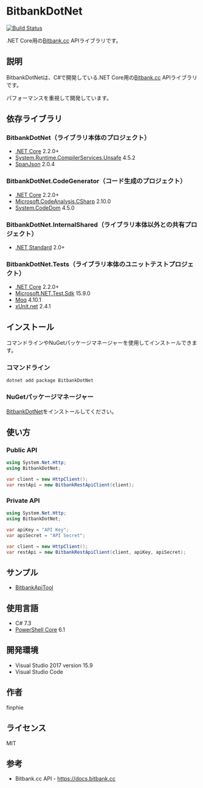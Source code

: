 # BitbankDotNet

[![Build Status](https://dev.azure.com/finphie/BitbankDotNet/_apis/build/status/finphie.BitbankDotNet)](https://dev.azure.com/finphie/BitbankDotNet/_build/latest?definitionId=1)

.NET Core用の[Bitbank.cc](https://bitbank.cc) APIライブラリです。

## 説明

BitbankDotNetは、C#で開発している.NET Core用の[Bitbank.cc](https://bitbank.cc) APIライブラリです。

パフォーマンスを重視して開発しています。

## 依存ライブラリ

### BitbankDotNet（ライブラリ本体のプロジェクト）

- [.NET Core](https://dotnet.microsoft.com/download) 2.2.0+
- [System.Runtime.CompilerServices.Unsafe](https://www.nuget.org/packages/System.Runtime.CompilerServices.Unsafe) 4.5.2
- [SpanJson](https://github.com/Tornhoof/SpanJson) 2.0.4

### BitbankDotNet.CodeGenerator（コード生成のプロジェクト）

- [.NET Core](https://dotnet.microsoft.com/download) 2.2.0+
- [Microsoft.CodeAnalysis.CSharp](https://github.com/dotnet/roslyn) 2.10.0
- [System.CodeDom](https://www.nuget.org/packages/System.CodeDom) 4.5.0

### BitbankDotNet.InternalShared（ライブラリ本体以外との共有プロジェクト）

- [.NET Standard](https://github.com/dotnet/standard) 2.0+

### BitbankDotNet.Tests（ライブラリ本体のユニットテストプロジェクト）

- [.NET Core](https://dotnet.microsoft.com/download) 2.2.0+
- [Microsoft.NET.Test.Sdk](https://github.com/microsoft/vstest) 15.9.0
- [Moq](https://github.com/moq/moq4) 4.10.1
- [xUnit.net](https://github.com/xunit/xunit) 2.4.1

## インストール

コマンドラインやNuGetパッケージマネージャーを使用してインストールできます。

### コマンドライン

```shell
dotnet add package BitbankDotNet
```

### NuGetパッケージマネージャー

[BitbankDotNet](https://www.nuget.org/packages/BitbankDotNet)をインストールしてください。

## 使い方

### Public API

```csharp
using System.Net.Http;
using BitbankDotNet;

var client = new HttpClient();
var restApi = new BitbankRestApiClient(client);
```

### Private API

```csharp
using System.Net.Http;
using BitbankDotNet;

var apiKey = "API Key";
var apiSecret = "API Secret";

var client = new HttpClient();
var restApi = new BitbankRestApiClient(client, apiKey, apiSecret);
```

## サンプル

- [BitbankApiTool](https://github.com/finphie/BitbankApiTool)

## 使用言語

- C# 7.3
- [PowerShell Core](https://github.com/PowerShell/PowerShell) 6.1

## 開発環境

- Visual Studio 2017 version 15.9
- Visual Studio Code

## 作者

finphie

## ライセンス

MIT

## 参考

- Bitbank.cc API - <https://docs.bitbank.cc>